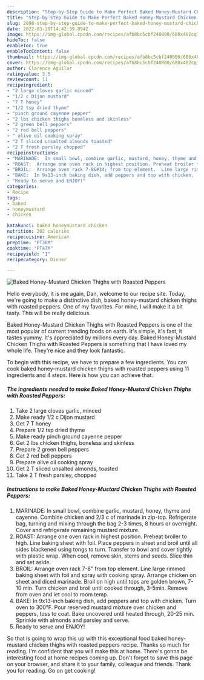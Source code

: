 ```yaml
---
description: "Step-by-Step Guide to Make Perfect Baked Honey-Mustard Chicken Thighs with Roasted Peppers"
title: "Step-by-Step Guide to Make Perfect Baked Honey-Mustard Chicken Thighs with Roasted Peppers"
slug: 2698-step-by-step-guide-to-make-perfect-baked-honey-mustard-chicken-thighs-with-roasted-peppers
date: 2022-03-29T14:42:39.894Z
image: https://img-global.cpcdn.com/recipes/afb8bc5cbf240800/680x482cq70/baked-honey-mustard-chicken-thighs-with-roasted-peppers-recipe-main-photo.jpg
hideToc: false
enableToc: true
enableTocContent: false
thumbnail: https://img-global.cpcdn.com/recipes/afb8bc5cbf240800/680x482cq70/baked-honey-mustard-chicken-thighs-with-roasted-peppers-recipe-main-photo.jpg
cover: https://img-global.cpcdn.com/recipes/afb8bc5cbf240800/680x482cq70/baked-honey-mustard-chicken-thighs-with-roasted-peppers-recipe-main-photo.jpg
author: Clarence Aguilar
ratingvalue: 3.5
reviewcount: 11
recipeingredient:
- "2 large cloves garlic minced"
- "1/2 c Dijon mustard"
- "7 T honey"
- "1/2 tsp dried thyme"
- "pinch ground cayenne pepper"
- "2 lbs chicken thighs boneless and skinless"
- "2 green bell peppers"
- "2 red bell peppers"
- " olive oil cooking spray"
- "2 T sliced unsalted almonds toasted"
- "2 T fresh parsley chopped"
recipeinstructions:
- "MARINADE:  In small bowl, combine garlic, mustard, honey, thyme and cayenne. Combine chicken and 2/3 c of marinade in zip-top.  Refrigerate bag, turning and mixing through the bag 2-3 times, 8 hours or overnight.  Cover and refrigerate remaining mustard mixture."
- "ROAST:  Arrange one oven rack in highest position. Preheat broiler to high.  Line baking sheet with foil.  Place peppers in sheet and broil until all sides blackened using tongs to turn.  Transfer to bowl and cover tightly with plastic wrap.  When cool, remove skin, stems and seeds.  Slice thin and set aside."
- "BROIL:  Arrange oven rack 7-8&#34; from top element.  Line large rimmed baking sheet with foil and spray with cooking spray.  Arrange chicken on sheet and diced marinade. Broil on high until tops are golden brown,  7-10 min. Turn chicken and broil until cooked through, 3-5min.  Remove from oven and let cool to room temp."
- "BAKE:  In 9x13-inch baking dish, add peppers and top with chicken.  Turn oven to 300°F.  Pour reserved mustard mixture over chicken and peppers, toss to coat.  Bake uncovered until heated through, 20-25 min.  Sprinkle with almonds and parsley and serve."
- "Ready to serve and ENJOY!"
categories:
- Recipe
tags:
- baked
- honeymustard
- chicken

katakunci: baked honeymustard chicken 
nutrition: 202 calories
recipecuisine: American
preptime: "PT36M"
cooktime: "PT47M"
recipeyield: "1"
recipecategory: Dinner

---
```



![Baked Honey-Mustard Chicken Thighs with Roasted Peppers](https://img-global.cpcdn.com/recipes/afb8bc5cbf240800/680x482cq70/baked-honey-mustard-chicken-thighs-with-roasted-peppers-recipe-main-photo.jpg)

Hello everybody, it is me again, Dan, welcome to our recipe site. Today, we're going to make a distinctive dish, baked honey-mustard chicken thighs with roasted peppers. One of my favorites. For mine, I will make it a bit tasty. This will be really delicious.



Baked Honey-Mustard Chicken Thighs with Roasted Peppers is one of the most popular of current trending foods on earth. It's simple, it's fast, it tastes yummy. It's appreciated by millions every day. Baked Honey-Mustard Chicken Thighs with Roasted Peppers is something that I have loved my whole life. They're nice and they look fantastic.


To begin with this recipe, we have to prepare a few ingredients. You can cook baked honey-mustard chicken thighs with roasted peppers using 11 ingredients and 4 steps. Here is how you can achieve that.

<!--inarticleads1-->

##### The ingredients needed to make Baked Honey-Mustard Chicken Thighs with Roasted Peppers:

1. Take 2 large cloves garlic, minced
1. Make ready 1/2 c Dijon mustard
1. Get 7 T honey
1. Prepare 1/2 tsp dried thyme
1. Make ready pinch ground cayenne pepper
1. Get 2 lbs chicken thighs, boneless and skinless
1. Prepare 2 green bell peppers
1. Get 2 red bell peppers
1. Prepare  olive oil cooking spray
1. Get 2 T sliced unsalted almonds, toasted
1. Take 2 T fresh parsley, chopped




<!--inarticleads2-->

##### Instructions to make Baked Honey-Mustard Chicken Thighs with Roasted Peppers:

1. MARINADE:  In small bowl, combine garlic, mustard, honey, thyme and cayenne. Combine chicken and 2/3 c of marinade in zip-top.  Refrigerate bag, turning and mixing through the bag 2-3 times, 8 hours or overnight.  Cover and refrigerate remaining mustard mixture.
1. ROAST:  Arrange one oven rack in highest position. Preheat broiler to high.  Line baking sheet with foil.  Place peppers in sheet and broil until all sides blackened using tongs to turn.  Transfer to bowl and cover tightly with plastic wrap.  When cool, remove skin, stems and seeds.  Slice thin and set aside.
1. BROIL:  Arrange oven rack 7-8&#34; from top element.  Line large rimmed baking sheet with foil and spray with cooking spray.  Arrange chicken on sheet and diced marinade. Broil on high until tops are golden brown,  7-10 min. Turn chicken and broil until cooked through, 3-5min.  Remove from oven and let cool to room temp.
1. BAKE:  In 9x13-inch baking dish, add peppers and top with chicken.  Turn oven to 300°F.  Pour reserved mustard mixture over chicken and peppers, toss to coat.  Bake uncovered until heated through, 20-25 min.  Sprinkle with almonds and parsley and serve.
1. Ready to serve and ENJOY!



So that is going to wrap this up with this exceptional food baked honey-mustard chicken thighs with roasted peppers recipe. Thanks so much for reading. I'm confident that you will make this at home. There's gonna be interesting food at home recipes coming up. Don't forget to save this page on your browser, and share it to your family, colleague and friends. Thank you for reading. Go on get cooking!
